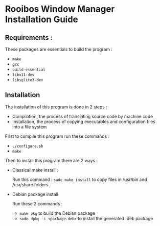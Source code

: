 # Rooibos Window Manager Installation Guide

## Requirements :

These packages are essentials to build the program :
- `make`
- `gcc`
- `build-essential`
- `libx11-dev`
- `libsqlite3-dev`

## Installation

The installation of this program is done in 2 steps :
- Compilation, the process of translating source code by machine code
- Installation, the process of copying executables and configuration files into a file system

First to compile this program run these commands :

- `./configure.sh`
- `make`

Then to install this program there are 2 ways :

- Classical make install :

	Run this command : `sudo make install` to copy files in /usr/bin and /usr/share folders

- Debian package install
	
	Run these 2 commands :
	- `make pkg` to build the Debian package
	- `sudo dpkg -i <package.deb>` to install the generated .deb package
